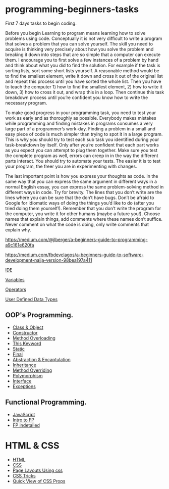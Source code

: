 # programming-beginners-tasks
First 7 days tasks to begin coding.

Before you begin
Learning to program means learning how to solve problems using code. Conceptually it is not very difficult to write a program that solves a problem that you can solve yourself. The skill you need to acquire is thinking very precisely about how you solve the problem and breaking it down into steps that are so simple that a computer can execute them. I encourage you to first solve a few instances of a problem by hand and think about what you did to find the solution. For example if the task is sorting lists, sort some short lists yourself. A reasonable method would be to find the smallest element, write it down and cross it out of the original list and repeat this process until you have sorted the whole list. Then you have to teach the computer 1) how to find the smallest element, 2) how to write it down, 3) how to cross it out, and wrap this in a loop. Then continue this task breakdown process until you’re confident you know how to write the necessary program.

To make good progress in your programming task, you need to test your work as early and as thoroughly as possible. Everybody makes mistakes while programming and finding mistakes in programs consumes a very large part of a programmer’s work-day. Finding a problem in a small and easy piece of code is much simpler than trying to spot it in a large program. This is why you should try to test each sub task you identified during your task-breakdown by itself. Only after you’re confident that each part works as you expect you can attempt to plug them together. Make sure you test the complete program as well, errors can creep in in the way the different parts interact. You should try to automate your tests. The easier it is to test your program, the freer you are in experimenting with changes.

The last important point is how you express your thoughts as code. In the same way that you can express the same argument in different ways in a normal English essay, you can express the same problem-solving method in different ways in code. Try for brevity. The lines that you don’t write are the lines where you can be sure that the don’t have bugs. Don’t be afraid to Google for idiomatic ways of doing the things you’d like to do (after you tried doing them yourself!). Remember that you don’t write the program for the computer, you write it for other humans (maybe a future you!). Choose names that explain things, add comments where these names don’t suffice. Never comment on what the code is doing, only write comments that explain why.

https://medium.com/@jlberger/a-beginners-guide-to-programming-a9c161e620fa

https://medium.com/fbdevclagos/a-beginners-guide-to-software-development-naija-version-98bea197a411

[IDE](ide.md)

[Variables](variables.md)

[Operators](operators.md)

[User Defined Data Types](user-defined-data-types.md)

## OOP's Programming.
  * [Class & Object](class.md) 
  * [Constructor](constructor.md) 
  * [Method Overloading](method-overloading.md) 
  * [This Keyword](this-keyword.md)
  * [Static](static.md) 
  * [Final](final-keyword.md)
  * [Abstraction & Encaptulation](abstraction-encaptulation.md) 
  * [Inheritance](inheritance.md)
  * [Method Overriding](method-overriding.md)
  * [Polymorphism](polymorphism.md)
  * [Interface](interface.md)
  * [Exceptions](exceptions.md)

## Functional Programming.
  * [JavaScript](https://javascript.info/)
  * [Intro to FP](https://github.com/hemanth/functional-programming-jargon)
  * [FP indetailed](https://github.com/getify/Functional-Light-JS)

# HTML & CSS
  * [HTML](https://www.w3schools.com/html/default.asp)
  * [CSS](https://www.w3schools.com/css/default.asp)
  * [Page Layouts Using css ](http://learnlayout.com/)
  * [CSS Tricks ](https://css-tricks.com/guides/layout/)
  * [Quick View of CSS Props ](https://www.quackit.com/css/tutorial/)
  
  
 
